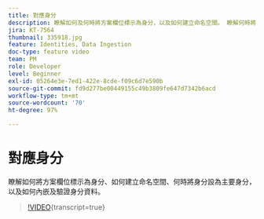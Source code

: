 ```yaml
---
title: 對應身分
description: 瞭解如何及何時將方案欄位標示為身分，以及如何建立命名空間。 瞭解何時將身分設為主要，以及如何擷取及驗證身分資料。
jira: KT-7564
thumbnail: 335918.jpg
feature: Identities, Data Ingestion
doc-type: feature video
team: PM
role: Developer
level: Beginner
exl-id: 05264e3e-7ed1-422e-8cde-f09c6d7e590b
source-git-commit: fd9d277be00449155c49b3809fe647d7342b6acd
workflow-type: tm+mt
source-wordcount: '70'
ht-degree: 97%

---
```


# 對應身分

瞭解如何將方案欄位標示為身分、如何建立命名空間、何時將身分設為主要身分，以及如何內嵌及驗證身分資料。

>[!VIDEO](https://video.tv.adobe.com/v/335918?quality=12&learn=on){transcript=true}
